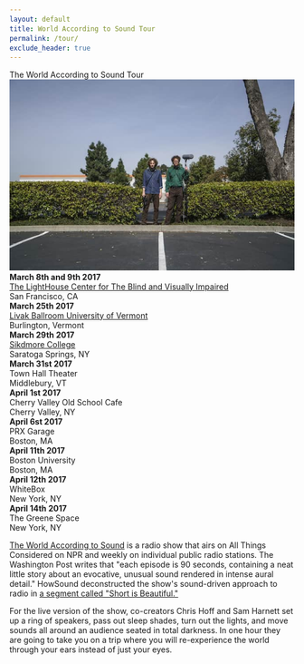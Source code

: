 ```yaml
---
layout: default
title: World According to Sound Tour
permalink: /tour/
exclude_header: true
---
```


<div class='tour-header'>The World According to Sound Tour</div>
<img src='/assets/tour_banner.jpg'/>

<div class='tour-dates'>
    <div>
        <div><b>March 8th and 9th 2017</b></div>
        <a href='http://lighthouse-sf.org/blog/tag/the-world-according-to-sound/'>
        The LightHouse Center for The Blind and Visually Impaired</a>
        <div>San Francisco, CA</div>
    </div>
    <div>
        <div><b>March 25th 2017</b></div>
        <a href='https://www.uvm.edu/~uvmpr/?Page=EMS&event=2490034'>
        Livak Ballroom University of Vermont</a>
        <div>Burlington, Vermont</div>
    </div>
    <div>
        <div><b>March 29th 2017</b></div>
        <a href='http://calendar.skidmore.edu/MasterCalendar/EventDetails.aspx?data=hHr80o3M7J5KAuKMYVX%2f%2fHf72zD%2bi0bEDaeanR1tDeodTPI3fPrV7z6sGOuB5P5%2b'>
        Sikdmore College</a>
        <div>Saratoga Springs, NY</div>
    </div>
    <div>
        <div><b>March 31st 2017</b></div>
        <div>Town Hall Theater</div>
        <div>Middlebury, VT</div>
    </div>
    <div>
        <div><b>April 1st 2017</b></div>
        <div>Cherry Valley Old School Cafe</div>
        <div>Cherry Valley, NY</div>
    </div>
    <div>
        <div><b>April 6st 2017</b></div>
        <div>PRX Garage</div>
        <div>Boston, MA</div>
    </div>
    <div>
        <div><b>April 11th 2017</b></div>
        <div>Boston University</div>
        <div>Boston, MA</div>
    </div>
    <div>
        <div><b>April 12th 2017</b></div>
        <div>WhiteBox</div>
        <div>New York, NY</div>
    </div>
    <div>
        <div><b>April 14th 2017</b></div>
        <div>The Greene Space</div>
        <div>New York, NY</div>
    </div>
</div>

<div class='tour-description'>
    <p><a href='/'>The World According to Sound</a> is a radio show that airs on All Things Considered on NPR and weekly on individual public radio stations. The Washington Post writes that "each episode is 90 seconds, containing a neat little story about an evocative, unusual sound rendered in intense aural detail." HowSound deconstructed the show's sound-driven approach to radio in <a href='http://transom.org/2016/short-is-beautiful/'>a segment called "Short is Beautiful."</a>
    </p>
    <p>For the live version of the show, co-creators Chris Hoff and Sam Harnett set up a ring of speakers, pass out sleep shades, turn out the lights, and move sounds all around an audience seated in total darkness. In one hour they are going to take you on a trip where you will re-experience the world through your ears instead of just your eyes.</p>
</div>
